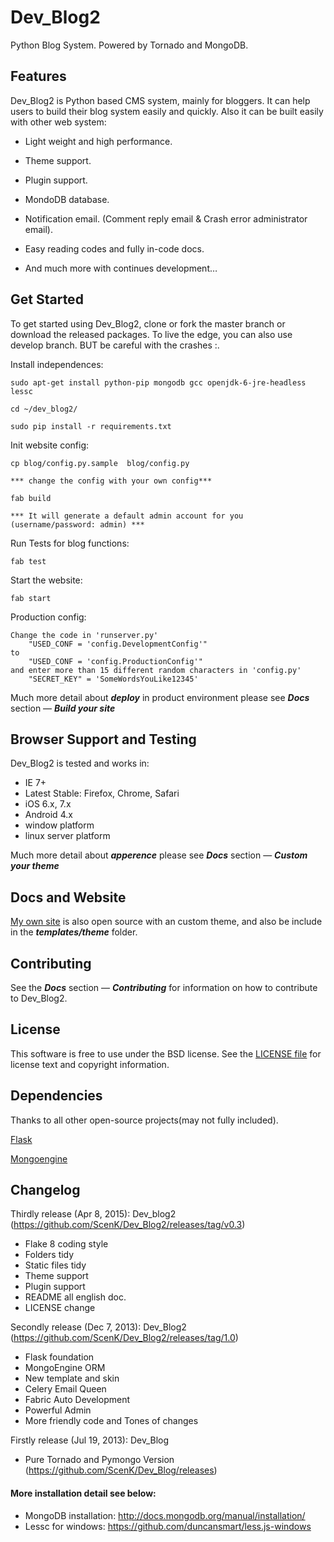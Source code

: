 Dev_Blog2
====

Python Blog System. Powered by Tornado and MongoDB.

Features
--------

Dev_Blog2 is Python based CMS system, mainly for bloggers. It can help users to build their blog system easily and quickly.  Also it can be built easily with other web system:

* Light weight and high performance.

* Theme support.

* Plugin support.

* MondoDB database.

* Notification email. (Comment reply email & Crash error administrator email).

* Easy reading codes and fully in-code docs.

* And much more with continues development…

Get Started
-----------

To get started using Dev_Blog2, clone or fork the master branch or download the released packages. To live the edge, you can also use develop branch. BUT be careful with the crashes :.


Install independences:

    sudo apt-get install python-pip mongodb gcc openjdk-6-jre-headless lessc

    cd ~/dev_blog2/

    sudo pip install -r requirements.txt

Init website config:

    cp blog/config.py.sample  blog/config.py

    *** change the config with your own config***

    fab build

    *** It will generate a default admin account for you (username/password: admin) ***

Run Tests for blog functions:

    fab test

Start the website:

    fab start


Production config:

    Change the code in 'runserver.py' 
        "USED_CONF = 'config.DevelopmentConfig'"
    to
        "USED_CONF = 'config.ProductionConfig'"
    and enter more than 15 different random characters in 'config.py'
        "SECRET_KEY" = 'SomeWordsYouLike12345'


Much more detail about ***deploy*** in product environment please see ***Docs*** section — ***Build your site***



Browser Support and Testing
---------------------------

Dev_Blog2 is tested and works in:

* IE 7+
* Latest Stable: Firefox, Chrome, Safari
* iOS 6.x, 7.x
* Android 4.x
* window platform
* linux server platform

Much more detail about ***apperence*** please see ***Docs*** section — ***Custom your theme***

Docs and Website
----------------

[My own site](http://tuzii.me) is also open source with an custom theme, and also be include in the ***templates/theme*** folder.

Contributing
------------

See the  ***Docs*** section — ***Contributing*** for information on how to contribute to Dev_Blog2.


License
-------

This software is free to use under the BSD license.
See the [LICENSE file][] for license text and copyright information.

[LICENSE file]: https://github.com/ScenK/Dev_Blog2/blob/master/LICENSE

Dependencies
-------

Thanks to all other open-source projects(may not fully included).

[Flask](https://github.com/mitsuhiko/flask)

[Mongoengine](https://github.com/MongoEngine/mongoengine)


Changelog
-------

Thirdly release (Apr 8, 2015): Dev_blog2 (https://github.com/ScenK/Dev_Blog2/releases/tag/v0.3)
  
 + Flake 8 coding style
 + Folders tidy
 + Static files tidy
 + Theme support
 + Plugin support
 + README all english doc.
 + LICENSE change

Secondly release (Dec 7, 2013): Dev_Blog2 (https://github.com/ScenK/Dev_Blog2/releases/tag/1.0)

 + Flask foundation
 + MongoEngine ORM
 + New template and skin
 + Celery Email Queen
 + Fabric Auto Development
 + Powerful Admin
 + More friendly code and Tones of changes

Firstly release (Jul 19, 2013):  Dev_Blog

+ Pure Tornado and Pymongo Version (https://github.com/ScenK/Dev_Blog/releases) 

#### More installation detail see below:
  + MongoDB installation: http://docs.mongodb.org/manual/installation/
  + Lessc for windows: https://github.com/duncansmart/less.js-windows  
